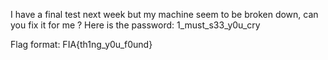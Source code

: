 I have a final test next week but my machine seem to be broken down, can you fix it for me ?
Here is the password: 1_must_s33_y0u_cry

Flag format: FIA{th1ng_y0u_f0und}
